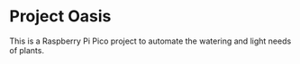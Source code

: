 # Project Oasis
This is a Raspberry Pi Pico project to automate the watering and light needs of plants.